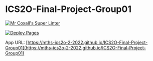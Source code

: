 # ICS2O-Final-Project-Group01

[![Mr Coxall's Super Linter](https://github.com/MTHS-ICS2O-2-2022/ICS2O-Final-Project-Group01/workflows/Mr%20Coxall's%20Super%20Linter/badge.svg)](https://github.com/MTHS-ICS2O-2-2022/ICS2O-Final-Project-Group01/actions)

[![Deploy Pages](https://github.com/MTHS-ICS2O-2-2022/ICS2O-Final-Project-Group01/workflows/Deploy%20Pages/badge.svg)](https://github.com/MTHS-ICS2O-2-2022/ICS2O-Final-Project-Group01/actions)

App URL: [https://mths-ics2o-2-2022.github.io/ICS2O-Final-Project-Group01](https://mths-ics2o-2-2022.github.io/ICS2O-Final-Project-Group01)
